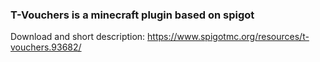 ### T-Vouchers is a minecraft plugin based on spigot
Download and short description: https://www.spigotmc.org/resources/t-vouchers.93682/ 
